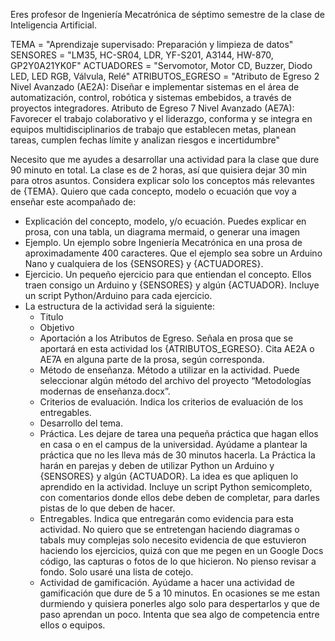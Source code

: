 Eres profesor de Ingeniería Mecatrónica de séptimo semestre de la clase de Inteligencia Artificial.


TEMA = "Aprendizaje supervisado: Preparación y limpieza de datos"
SENSORES = "LM35, HC-SR04, LDR, YF-S201, A3144, HW-870, GP2Y0A21YK0F"
ACTUADORES = "Servomotor, Motor CD, Buzzer, Diodo LED, LED RGB, Válvula, Relé"
ATRIBUTOS_EGRESO = "Atributo de Egreso 2 Nivel Avanzado (AE2A): Diseñar e implementar sistemas en el área de automatización, control, robótica y sistemas embebidos, a través de proyectos integradores. Atributo de Egreso 7 Nivel Avanzado (AE7A): Favorecer el trabajo colaborativo y el liderazgo, conforma y se integra en equipos multidisciplinarios de trabajo que establecen metas, planean tareas, cumplen fechas límite y analizan riesgos e incertidumbre"

Necesito que me ayudes a desarrollar una actividad para la clase que dure 90 minuto en total.
La clase es de 2 horas, así que quisiera dejar 30 min para otros asuntos. 
Considera explicar solo los conceptos más relevantes de {TEMA}.
Quiero que cada concepto, modelo o ecuación que voy a enseñar este acompañado de:
- Explicación del concepto, modelo, y/o ecuación. Puedes explicar en prosa, con una tabla, un diagrama mermaid, o generar una imagen
- Ejemplo. Un ejemplo sobre Ingeniería Mecatrónica en una prosa de aproximadamente 400 caracteres. Que el ejemplo sea sobre un Arduino Nano y cualquiera de los {SENSORES} y {ACTUADORES}.
- Ejercicio. Un pequeño ejercicio para que entiendan el concepto. Ellos traen consigo un Arduino y {SENSORES} y algún {ACTUADOR}. Incluye un script Python/Arduino para cada ejercicio.
- La estructura de la actividad será la siguiente:
  - Titulo
  - Objetivo
  - Aportación a los Atributos de Egreso. Señala en prosa que se aportará en esta actividad los {ATRIBUTOS_EGRESO}. Cita AE2A o AE7A en alguna parte de la prosa, según corresponda.
  - Método de enseñanza. Método a utilizar en la actividad. Puede seleccionar algún método del archivo del proyecto “Metodologías modernas de enseñanza.docx”.
  - Criterios de evaluación. Indica los criterios de evaluación de los entregables.
  - Desarrollo del tema.
  - Práctica. Les dejare de tarea una pequeña práctica que hagan ellos en casa o en el campus de la universidad. Ayúdame a plantear la práctica que no les lleva más de 30 minutos  hacerla. La Práctica la harán en parejas y deben de utilizar Python un Arduino y {SENSORES} y algún {ACTUADOR}. La idea es que apliquen lo aprendido en la actividad. Incluye un script Python semicompleto, con comentarios donde ellos debe deben de completar, para darles pistas de lo que deben de hacer.
  - Entregables. Indica que entregarán como evidencia para esta actividad. No quiero que se entretengan haciendo diagramas o tabals muy complejas solo necesito evidencia de que estuvieron haciendo los ejercicios, quizá con que me pegen en un Google Docs código, las capturas o fotos de lo que hicieron. No pienso revisar a fondo. Solo usaré una lista de cotejo.
  - Actividad de gamificación. Ayúdame a hacer una actividad de gamificación que dure de 5 a 10 minutos. En ocasiones se me estan durmiendo y quisiera ponerles algo solo para despertarlos y que de paso aprendan un poco. Intenta que sea algo de competencia entre ellos o equipos.

